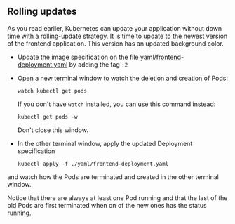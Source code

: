 ## Rolling updates
As you read earlier, Kubernetes can update your application without down time with a rolling-update strategy. 
It is time to update to the newest version of the frontend application. This version has an updated background color.
 
* Update the image specification on the file [yaml/frontend-deployment.yaml](../../yaml/frontend-deployment.yaml) by adding the tag `:2`
* Open a new terminal window to watch the deletion and creation of Pods:
  
  ```
  watch kubectl get pods
  ```

  If you don't have `watch` installed, you can use this command instead:

  ```
  kubectl get pods -w
  ```

  Don't close this window.

* In the other terminal window, apply the updated Deployment specification
  
  ```
  kubectl apply -f ./yaml/frontend-deployment.yaml
  ```

and watch how the Pods are terminated and created in the other terminal window.

Notice that there are always at least one Pod running and that the last of the old Pods are first terminated when on of the new ones has the status running.

